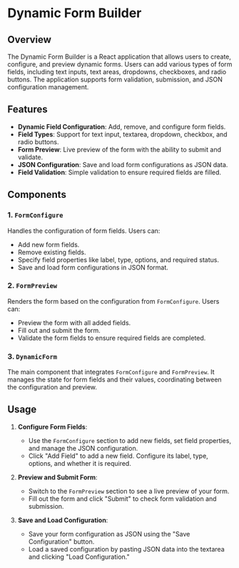 # Dynamic Form Builder

## Overview

The Dynamic Form Builder is a React application that allows users to create, configure, and preview dynamic forms. Users can add various types of form fields, including text inputs, text areas, dropdowns, checkboxes, and radio buttons. The application supports form validation, submission, and JSON configuration management.

## Features

- **Dynamic Field Configuration**: Add, remove, and configure form fields.
- **Field Types**: Support for text input, textarea, dropdown, checkbox, and radio buttons.
- **Form Preview**: Live preview of the form with the ability to submit and validate.
- **JSON Configuration**: Save and load form configurations as JSON data.
- **Field Validation**: Simple validation to ensure required fields are filled.

## Components

### 1. `FormConfigure`

Handles the configuration of form fields. Users can:

- Add new form fields.
- Remove existing fields.
- Specify field properties like label, type, options, and required status.
- Save and load form configurations in JSON format.

### 2. `FormPreview`

Renders the form based on the configuration from `FormConfigure`. Users can:

- Preview the form with all added fields.
- Fill out and submit the form.
- Validate the form fields to ensure required fields are completed.

### 3. `DynamicForm`

The main component that integrates `FormConfigure` and `FormPreview`. It manages the state for form fields and their values, coordinating between the configuration and preview.


## Usage

1. **Configure Form Fields**:
   - Use the `FormConfigure` section to add new fields, set field properties, and manage the JSON configuration.
   - Click "Add Field" to add a new field. Configure its label, type, options, and whether it is required.

2. **Preview and Submit Form**:
   - Switch to the `FormPreview` section to see a live preview of your form.
   - Fill out the form and click "Submit" to check form validation and submission.

3. **Save and Load Configuration**:
   - Save your form configuration as JSON using the "Save Configuration" button.
   - Load a saved configuration by pasting JSON data into the textarea and clicking "Load Configuration."

